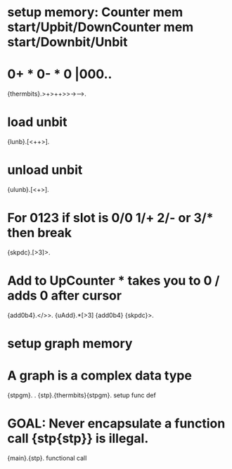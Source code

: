 # setup memory: Counter mem start/Upbit/DownCounter mem start/Downbit/Unbit
# 0+ * 0- * 0 |000..
{thermbits}.>+>++>>->-->.
# load unbit
{lunb}.[<++>].
# unload unbit
{ulunb}.[<+>].
# For 0123 if slot is 0/0 1/+ 2/- or 3/* then break
{skpdc}.[>3]>.
# Add to UpCounter * takes you to 0 / adds 0 after cursor
{add0b4}.</>>.
{uAdd}.*[>3] {add0b4} {skpdc}>.
# setup graph memory
# A graph is a complex data type
{stpgm}. .
{stp}.{thermbits}{stpgm}. setup func def
# GOAL: Never encapsulate a function call {stp{stp}} is illegal.
{main}.{stp}. functional call



